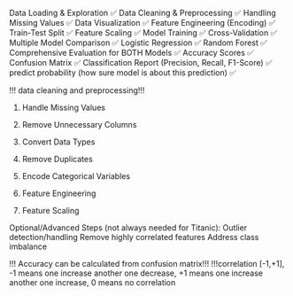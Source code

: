 Data Loading & Exploration ✅
Data Cleaning & Preprocessing ✅
Handling Missing Values ✅
Data Visualization ✅
Feature Engineering (Encoding) ✅
Train-Test Split ✅
Feature Scaling ✅
Model Training ✅
Cross-Validation ✅
Multiple Model Comparison ✅ 
Logistic Regression ✅
Random Forest ✅
Comprehensive Evaluation for BOTH Models ✅
Accuracy Scores ✅
Confusion Matrix ✅
Classification Report (Precision, Recall, F1-Score) ✅
predict probability (how sure model is about this prediction) ✅



!!! data cleaning and preprocessing!!!

1. Handle Missing Values

2. Remove Unnecessary Columns

3. Convert Data Types

4. Remove Duplicates

5. Encode Categorical Variables

6. Feature Engineering

7. Feature Scaling

Optional/Advanced Steps (not always needed for Titanic):
Outlier detection/handling
Remove highly correlated features
Address class imbalance

!!! Accuracy can be calculated from confusion matrix!!!
!!!correlation [-1,+1], -1 means one increase another one decrease, +1 means one increase another one increase, 0 means no correlation
